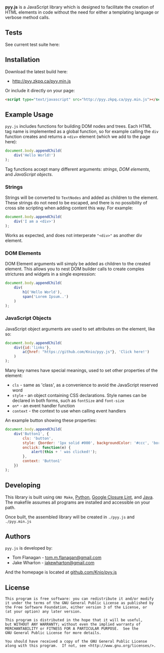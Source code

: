 __pyy.js__ is a JavaScript library which is designed to facilitate the creation
of HTML elements in code without the need for either a templating language or
verbose method calls.

Tests
-----

See current test suite here: 

Installation
------------

Download the latest build here:

* <http://pyy.zkpq.ca/pyy.min.js>

Or include it directly on your page:

```html
<script type="text/javascript" src="http://pyy.zkpq.ca/pyy.min.js"></script>
```

Example Usage
-------------

<script type="text/javascript" src="http://pyy.zkpq.ca/pyy.min.js"></script>

`pyy.js` includes functions for building DOM nodes and trees. Each HTML tag name is implemented as a global function, so for example calling the `div` function creates and returns a `<div>` element (which we add to the page here):

```javascript
document.body.appendChild(
    div('Hello World!')
);
```

Tag functions accept many different arguments: *strings*, *DOM elements*, and *JavaScript objects*.

### Strings

Strings will be converted to `TextNodes` and added as children to the element. These strings do not need to be escaped, and there is no possibility of cross site scripting when adding content this way. For example:

```javascript
document.body.appendChild(
    div('I am a <div>')
);
```

Works as expected, and does not interperate `"<div>"` as another div element.

### DOM Elements

DOM Element arguments will simply be added as children to the created element. This allows you to nest DOM builder calls to create comples strictures and widgets in a single expression:

```javascript
document.body.appendChild(
    div(
        h1('Hello World'),
        span('Lorem Ipsum..')
    )
);
```

### JavaScript Objects

JavaScript object arguments are used to set attributes on the element, like so:

```javascript
document.body.appendChild(
    div({id:'links'},
        a({href: "https://github.com/Knio/pyy.js"}, 'Click here!')
    )
);
```

Many key names have special meanings, used to set other properties of the element:

* `cls` - same as 'class', as a convenience to avoid the JavaScript reserved word
* `style` - an object containing CSS declarations. Style names can be declared in both forms, such as `fontSize` and `font-size`
* `on*` - an event handler function 
* `context` - the context to use when calling event handlers

An example button showing these properties:

```javascript
document.body.appendChild(
    div('Button1', {
        cls: 'button',
        style: {border: '1px solid #000', backgroundColor: '#ccc', 'border-radius': '3px'},
        onclick: function(e) {
            alert(this + ' was clicked!');
        },
        context: 'Button1'
    })
);
```



Developing
----------

This library is built using `GNU Make`,
[Python][2], [Google Closure Lint][3], and
[Java][4]. The makefile assumes all programs are installed and accessible on your path.

Once built, the assembled library will be created in `./pyy.js` and `./pyy.min.js`


Authors
-------

`pyy.js` is developed by:

 * Tom Flanagan - <tom.m.flanagan@gmail.com>
 * Jake Wharton - <jakewharton@gmail.com>

And the homepage is located at [github.com/Knio/pyy.js](//github.com/Knio/pyy.js) 


License
-------

    This program is free software: you can redistribute it and/or modify
    it under the terms of the GNU General Public License as published by
    the Free Software Foundation, either version 3 of the License, or
    (at your option) any later version.

    This program is distributed in the hope that it will be useful,
    but WITHOUT ANY WARRANTY; without even the implied warranty of
    MERCHANTABILITY or FITNESS FOR A PARTICULAR PURPOSE.  See the
    GNU General Public License for more details.

    You should have received a copy of the GNU General Public License
    along with this program.  If not, see <http://www.gnu.org/licenses/>.



 [1]: http://github.com/Knio/pyy.js
 [2]: http://www.python.org/getit/
 [3]: http://code.google.com/closure/utilities/docs/linter_howto.html
 [4]: http://www.java.com/en/download/
 [5]: http://code.google.com/closure/compiler/
